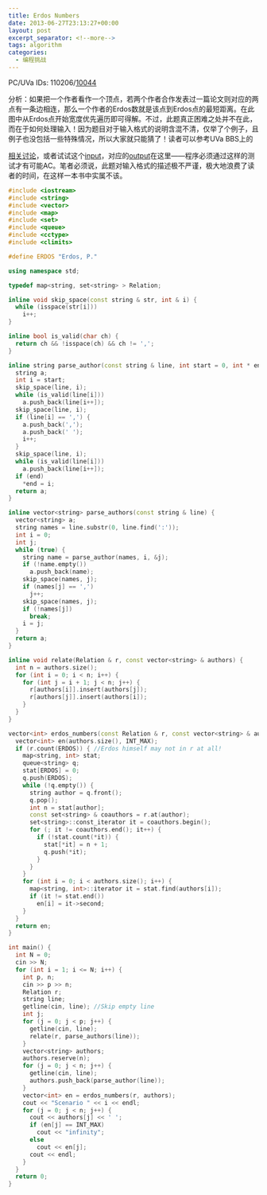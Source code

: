 ```yaml
---
title: Erdos Numbers
date: 2013-06-27T23:13:27+00:00
layout: post
excerpt_separator: <!--more-->
tags: algorithm
categories:
  - 编程挑战
---
```

PC/UVa IDs: 110206/<a href="http://uva.onlinejudge.org/index.php?option=com_onlinejudge&#038;Itemid=8&#038;page=show_problem&#038;problem=985" target="_blank">10044</a>

分析：如果把一个作者看作一个顶点，若两个作者合作发表过一篇论文则对应的两点有一条边相连，那么一个作者的Erdos数就是该点到Erdos点的最短距离。在此图中从Erdos点开始宽度优先遍历即可得解。不过，此题真正困难之处并不在此，<!--more-->而在于如何处理输入！因为题目对于输入格式的说明含混不清，仅举了个例子，且例子也没包括一些特殊情况，所以大家就只能猜了！读者可以参考UVa BBS上的

<a href="http://online-judge.uva.es/board/viewtopic.php?f=9&#038;t=2931&#038;start=15&#038;hilit=Erdos+Numbers" target="_blank">相关讨论</a>，或者试试这个<a href="https://code.google.com/p/programming-challenges-robert/source/browse/ch2_ex6_input" target="_blank">input</a>，对应的<a href="https://code.google.com/p/programming-challenges-robert/source/browse/ch2_ex6_output" target="_blank">output</a>在这里——程序必须通过这样的测试才有可能AC。笔者必须说，此题对输入格式的描述极不严谨，极大地浪费了读者的时间，在这样一本书中实属不该。

```cpp
#include <iostream>
#include <string>
#include <vector>
#include <map>
#include <set>
#include <queue>
#include <cctype>
#include <climits>

#define ERDOS "Erdos, P."

using namespace std;

typedef map<string, set<string> > Relation;

inline void skip_space(const string & str, int & i) {
  while (isspace(str[i]))
    i++;
}

inline bool is_valid(char ch) {
  return ch && !isspace(ch) && ch != ',';
}

inline string parse_author(const string & line, int start = 0, int * end = 0) {
  string a;
  int i = start;
  skip_space(line, i);
  while (is_valid(line[i]))
    a.push_back(line[i++]);
  skip_space(line, i);
  if (line[i] == ',') {
    a.push_back(',');
    a.push_back(' ');
    i++;
  }
  skip_space(line, i);
  while (is_valid(line[i]))
    a.push_back(line[i++]);
  if (end)
    *end = i;
  return a;
}

inline vector<string> parse_authors(const string & line) {
  vector<string> a;
  string names = line.substr(0, line.find(':'));
  int i = 0;
  int j;
  while (true) {
    string name = parse_author(names, i, &j);
    if (!name.empty())
      a.push_back(name);
    skip_space(names, j);
    if (names[j] == ',')
      j++;
    skip_space(names, j);
    if (!names[j])
      break;
    i = j;
  }
  return a;
}

inline void relate(Relation & r, const vector<string> & authors) {
  int n = authors.size();
  for (int i = 0; i < n; i++) {
    for (int j = i + 1; j < n; j++) {
      r[authors[i]].insert(authors[j]);
      r[authors[j]].insert(authors[i]);
    }
  }
}

vector<int> erdos_numbers(const Relation & r, const vector<string> & authors) {
  vector<int> en(authors.size(), INT_MAX);
  if (r.count(ERDOS)) { //Erdos himself may not in r at all!
    map<string, int> stat;
    queue<string> q;
    stat[ERDOS] = 0;
    q.push(ERDOS);
    while (!q.empty()) {
      string author = q.front();
      q.pop();
      int n = stat[author];
      const set<string> & coauthors = r.at(author);
      set<string>::const_iterator it = coauthors.begin();
      for (; it != coauthors.end(); it++) {
        if (!stat.count(*it)) {
          stat[*it] = n + 1;
          q.push(*it);
        }
      }
    }
    for (int i = 0; i < authors.size(); i++) {
      map<string, int>::iterator it = stat.find(authors[i]);
      if (it != stat.end())
        en[i] = it->second;
    }
  }
  return en;
}

int main() {
  int N = 0;
  cin >> N;
  for (int i = 1; i <= N; i++) {
    int p, n;
    cin >> p >> n;
    Relation r;
    string line;
    getline(cin, line); //Skip empty line
    int j;
    for (j = 0; j < p; j++) {
      getline(cin, line);
      relate(r, parse_authors(line));
    }
    vector<string> authors;
    authors.reserve(n);
    for (j = 0; j < n; j++) {
      getline(cin, line);
      authors.push_back(parse_author(line));
    }
    vector<int> en = erdos_numbers(r, authors);
    cout << "Scenario " << i << endl;
    for (j = 0; j < n; j++) {
      cout << authors[j] << ' ';
      if (en[j] == INT_MAX)
        cout << "infinity";
      else
        cout << en[j];
      cout << endl;
    }
  }
  return 0;
}
```

